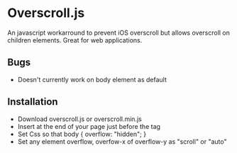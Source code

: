 Overscroll.js
==========

An javascript workarround to prevent iOS overscroll but allows overscroll on children elements. Great for web applications.



Bugs
----
* Doesn't currently work on body element as default

Installation
----
* Download overscroll.js or overscroll.min.js
* Insert <script src="overscroll.js"></script> at the end of your page just before the </body> tag
* Set Css so that body { overflow: "hidden"; }
* Set any element overflow, overfow-x of overflow-y as "scroll" or "auto"
